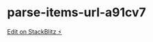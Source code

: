 # parse-items-url-a91cv7

[Edit on StackBlitz ⚡️](https://stackblitz.com/edit/parse-items-url-a91cv7)